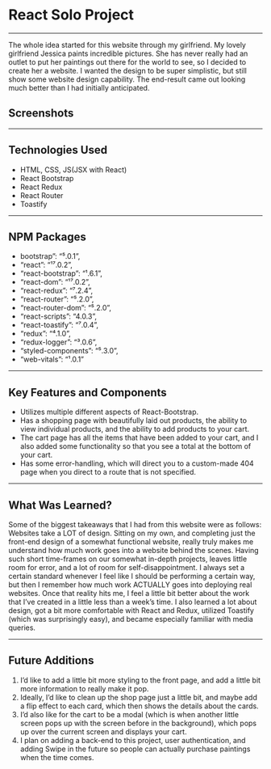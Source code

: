 # React Solo Project

---

The whole idea started for this website through my girlfriend. My lovely girlfriend Jessica paints incredible pictures. She has never really had an outlet to put her paintings out there for the world to see, so I decided to create her a website. I wanted the design to be super simplistic, but still show some website design capability. The end-result came out looking much better than I had initially anticipated.

## Screenshots

---

## Technologies Used

- HTML, CSS, JS(JSX with React)
- React Bootstrap
- React Redux
- React Router
- Toastify

---

## NPM Packages

- bootstrap”: “⁵.0.1”,
- “react”: “¹⁷.0.2”,
- “react-bootstrap”: “¹.6.1”,
- “react-dom”: “¹⁷.0.2”,
- “react-redux”: “⁷.2.4”,
- “react-router”: “⁵.2.0”,
- “react-router-dom”: “⁵.2.0”,
- “react-scripts”: “4.0.3”,
- “react-toastify”: “⁷.0.4”,
- “redux”: “⁴.1.0”,
- “redux-logger”: “³.0.6”,
- “styled-components”: “⁵.3.0”,
- “web-vitals”: “¹.0.1”

---

## Key Features and Components

- Utilizes multiple different aspects of React-Bootstrap.
- Has a shopping page with beautifully laid out products, the ability to view individual products, and the ability to add products to your cart.
- The cart page has all the items that have been added to your cart, and I also added some functionality so that you see a total at the bottom of your cart.
- Has some error-handling, which will direct you to a custom-made 404 page when you direct to a route that is not specified.

---

## What Was Learned?

Some of the biggest takeaways that I had from this website were as follows: Websites take a LOT of design. Sitting on my own, and completing just the front-end design of a somewhat functional website, really truly makes me understand how much work goes into a website behind the scenes. Having such short time-frames on our somewhat in-depth projects, leaves little room for error, and a lot of room for self-disappointment. I always set a certain standard whenever I feel like I should be performing a certain way, but then I remember how much work ACTUALLY goes into deploying real websites. Once that reality hits me, I feel a little bit better about the work that I’ve created in a little less than a week’s time. I also learned a lot about design, got a bit more comfortable with React and Redux, utilized Toastify (which was surprisingly easy), and became especially familiar with media queries.

---

## Future Additions

1. I’d like to add a little bit more styling to the front page, and add a little bit more information to really make it pop.
2. Ideally, I’d like to clean up the shop page just a little bit, and maybe add a flip effect to each card, which then shows the details about the cards.
3. I’d also like for the cart to be a modal (which is when another little screen pops up with the screen before in the background), which pops up over the current screen and displays your cart.
4. I plan on adding a back-end to this project, user authentication, and adding Swipe in the future so people can actually purchase paintings when the time comes.
